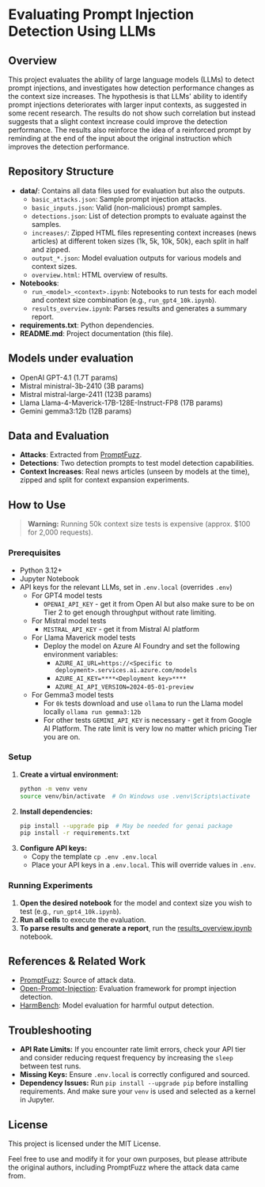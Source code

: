 
# Evaluating Prompt Injection Detection Using LLMs

## Overview

This project evaluates the ability of large language models (LLMs) to detect prompt injections, and investigates how detection performance changes as the context size increases. The hypothesis is that LLMs' ability to identify prompt injections deteriorates with larger input contexts, as suggested in some recent research. The results do not show such correlation but instead suggests that a slight context increase could improve the detection performance. The results also reinforce the idea of a reinforced prompt by reminding at the end of the input about the original instruction which improves the detection performance.

## Repository Structure

- **data/**: Contains all data files used for evaluation but also the outputs.
  - `basic_attacks.json`: Sample prompt injection attacks.
  - `basic_inputs.json`: Valid (non-malicious) prompt samples.
  - `detections.json`: List of detection prompts to evaluate against the samples.
  - `increases/`: Zipped HTML files representing context increases (news articles) at different token sizes (1k, 5k, 10k, 50k), each split in half and zipped.
  - `output_*.json`: Model evaluation outputs for various models and context sizes.
  - `overview.html`: HTML overview of results.
- **Notebooks**:
  - `run_<model>_<context>.ipynb`: Notebooks to run tests for each model and context size combination (e.g., `run_gpt4_10k.ipynb`).
  - `results_overview.ipynb`: Parses results and generates a summary report.
- **requirements.txt**: Python dependencies.
- **README.md**: Project documentation (this file).

## Models under evaluation

- OpenAI GPT-4.1 (1.7T params)
- Mistral ministral-3b-2410 (3B params)
- Mistral mistral-large-2411 (123B params)
- Llama Llama-4-Maverick-17B-128E-Instruct-FP8 (17B params)
- Gemini gemma3:12b (12B params)

## Data and Evaluation

- **Attacks**: Extracted from [PromptFuzz](https://github.com/sherdencooper/PromptFuzz).
- **Detections**: Two detection prompts to test model detection capabilities.
- **Context Increases**: Real news articles (unseen by models at the time), zipped and split for context expansion experiments. 

## How to Use

> **Warning:** Running 50k context size tests is expensive (approx. $100 for 2,000 requests).

### Prerequisites

- Python 3.12+
- Jupyter Notebook
- API keys for the relevant LLMs, set in `.env.local` (overrides `.env`)
  - For GPT4 model tests
    - `OPENAI_API_KEY` - get it from Open AI but also make sure to be on Tier 2 to get enough throughput without rate limiting.
  - For Mistral model tests
    - `MISTRAL_API_KEY` - get it from Mistral AI platform
  - For Llama Maverick model tests
    - Deploy the model on Azure AI Foundry and set the following environment variables:
      - `AZURE_AI_URL=https://<Specific to deployment>.services.ai.azure.com/models`
      - `AZURE_AI_KEY=****<Deployment key>****`
      - `AZURE_AI_API_VERSION=2024-05-01-preview`
  - For Gemma3 model tests
    - For `0k` tests download and use `ollama` to run the Llama model locally `ollama run gemma3:12b`
    - For other tests `GEMINI_API_KEY` is necessary - get it from Google AI Platform. The rate limit is very low no matter which pricing Tier you are on.

### Setup

1. **Create a virtual environment:**
   ```bash
   python -m venv venv
   source venv/bin/activate  # On Windows use .venv\Scripts\activate
   ```
2. **Install dependencies:**
   ```bash
   pip install --upgrade pip  # May be needed for genai package
   pip install -r requirements.txt
   ```
3. **Configure API keys:**
   - Copy the template `cp .env .env.local`
   - Place your API keys in a `.env.local`. This will override values in `.env`.

### Running Experiments

1. **Open the desired notebook** for the model and context size you wish to test (e.g., `run_gpt4_10k.ipynb`).
2. **Run all cells** to execute the evaluation.
3. **To parse results and generate a report**, run the [results_overview.ipynb](results_overview.ipynb) notebook.

## References & Related Work

- [PromptFuzz](https://github.com/sherdencooper/PromptFuzz): Source of attack data.
- [Open-Prompt-Injection](https://github.com/liu00222/Open-Prompt-Injection): Evaluation framework for prompt injection detection.
- [HarmBench](https://github.com/centerforaisafety/HarmBench): Model evaluation for harmful output detection.

## Troubleshooting

- **API Rate Limits:** If you encounter rate limit errors, check your API tier and consider reducing request frequency by increasing the `sleep` between test runs.
- **Missing Keys:** Ensure `.env.local` is correctly configured and sourced.
- **Dependency Issues:** Run `pip install --upgrade pip` before installing requirements. And make sure your `venv` is used and selected as a kernel in Jupyter.

## License

This project is licensed under the MIT License.

Feel free to use and modify it for your own purposes, but please attribute the original authors, including PromptFuzz where the attack data came from.

